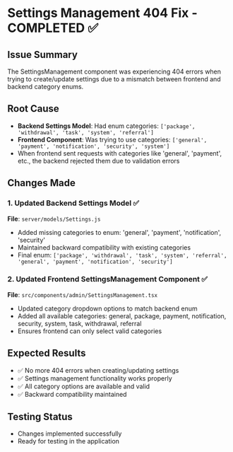 # Settings Management 404 Fix - COMPLETED ✅

## Issue Summary
The SettingsManagement component was experiencing 404 errors when trying to create/update settings due to a mismatch between frontend and backend category enums.

## Root Cause
- **Backend Settings Model**: Had enum categories: `['package', 'withdrawal', 'task', 'system', 'referral']`
- **Frontend Component**: Was trying to use categories: `['general', 'payment', 'notification', 'security', 'system']`
- When frontend sent requests with categories like 'general', 'payment', etc., the backend rejected them due to validation errors

## Changes Made

### 1. Updated Backend Settings Model ✅
**File**: `server/models/Settings.js`
- Added missing categories to enum: 'general', 'payment', 'notification', 'security'
- Maintained backward compatibility with existing categories
- Final enum: `['package', 'withdrawal', 'task', 'system', 'referral', 'general', 'payment', 'notification', 'security']`

### 2. Updated Frontend SettingsManagement Component ✅
**File**: `src/components/admin/SettingsManagement.tsx`
- Updated category dropdown options to match backend enum
- Added all available categories: general, package, payment, notification, security, system, task, withdrawal, referral
- Ensures frontend can only select valid categories

## Expected Results
- ✅ No more 404 errors when creating/updating settings
- ✅ Settings management functionality works properly
- ✅ All category options are available and valid
- ✅ Backward compatibility maintained

## Testing Status
- Changes implemented successfully
- Ready for testing in the application
